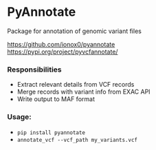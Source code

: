 # PyAnnotate
Package for annotation of genomic variant files

https://github.com/ionox0/pyannotate
https://pypi.org/project/pyvcfannotate/

### Responsibilities
- Extract relevant details from VCF records
- Merge records with variant info from EXAC API
- Write output to MAF format

### Usage:
- `pip install pyannotate`
- `annotate_vcf --vcf_path my_variants.vcf`